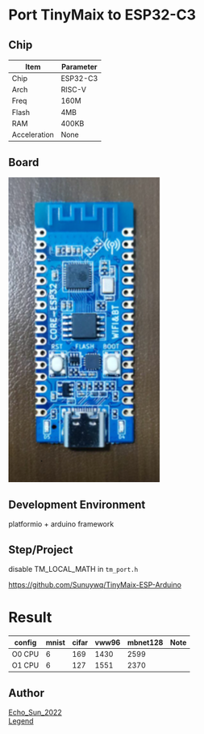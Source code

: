# Port TinyMaix to ESP32-C3

## Chip

| Item         | Parameter      |
| ------------ | -------------- |
| Chip         | ESP32-C3      |
| Arch         | RISC-V |
| Freq         | 160M         |
| Flash        | 4MB          |
| RAM          | 400KB          |
| Acceleration | None       |

## Board

<a href="assets/esp32-c3.png"><img width=300 src="assets/esp32-c3.png"/></a>

## Development Environment

platformio + arduino framework

## Step/Project

disable TM_LOCAL_MATH in  `tm_port.h`

https://github.com/Sunuywq/TinyMaix-ESP-Arduino

# Result

| config | mnist | cifar | vww96  | mbnet128 | Note |
| ------ | ----- | ----- | ------ | -------- | ---- |
| O0 CPU | 6  | 169 | 1430 | 2599   |      |
| O1 CPU | 6  | 127 | 1551 | 2370   |      |

## Author

[Echo_Sun_2022](https://github.com/Sunuywq)  
[Legend](https://github.com/liux-pro) 
